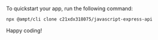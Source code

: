 To quickstart your app, run the following command: 

```bash
npx @ampt/cli clone c21xdx318075/javascript-express-api
```

Happy coding!